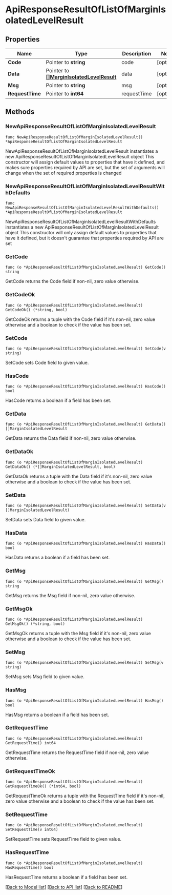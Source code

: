 # ApiResponseResultOfListOfMarginIsolatedLevelResult

## Properties

Name | Type | Description | Notes
------------ | ------------- | ------------- | -------------
**Code** | Pointer to **string** | code | [optional] 
**Data** | Pointer to [**[]MarginIsolatedLevelResult**](MarginIsolatedLevelResult.md) | data | [optional] 
**Msg** | Pointer to **string** | msg | [optional] 
**RequestTime** | Pointer to **int64** | requestTime | [optional] 

## Methods

### NewApiResponseResultOfListOfMarginIsolatedLevelResult

`func NewApiResponseResultOfListOfMarginIsolatedLevelResult() *ApiResponseResultOfListOfMarginIsolatedLevelResult`

NewApiResponseResultOfListOfMarginIsolatedLevelResult instantiates a new ApiResponseResultOfListOfMarginIsolatedLevelResult object
This constructor will assign default values to properties that have it defined,
and makes sure properties required by API are set, but the set of arguments
will change when the set of required properties is changed

### NewApiResponseResultOfListOfMarginIsolatedLevelResultWithDefaults

`func NewApiResponseResultOfListOfMarginIsolatedLevelResultWithDefaults() *ApiResponseResultOfListOfMarginIsolatedLevelResult`

NewApiResponseResultOfListOfMarginIsolatedLevelResultWithDefaults instantiates a new ApiResponseResultOfListOfMarginIsolatedLevelResult object
This constructor will only assign default values to properties that have it defined,
but it doesn't guarantee that properties required by API are set

### GetCode

`func (o *ApiResponseResultOfListOfMarginIsolatedLevelResult) GetCode() string`

GetCode returns the Code field if non-nil, zero value otherwise.

### GetCodeOk

`func (o *ApiResponseResultOfListOfMarginIsolatedLevelResult) GetCodeOk() (*string, bool)`

GetCodeOk returns a tuple with the Code field if it's non-nil, zero value otherwise
and a boolean to check if the value has been set.

### SetCode

`func (o *ApiResponseResultOfListOfMarginIsolatedLevelResult) SetCode(v string)`

SetCode sets Code field to given value.

### HasCode

`func (o *ApiResponseResultOfListOfMarginIsolatedLevelResult) HasCode() bool`

HasCode returns a boolean if a field has been set.

### GetData

`func (o *ApiResponseResultOfListOfMarginIsolatedLevelResult) GetData() []MarginIsolatedLevelResult`

GetData returns the Data field if non-nil, zero value otherwise.

### GetDataOk

`func (o *ApiResponseResultOfListOfMarginIsolatedLevelResult) GetDataOk() (*[]MarginIsolatedLevelResult, bool)`

GetDataOk returns a tuple with the Data field if it's non-nil, zero value otherwise
and a boolean to check if the value has been set.

### SetData

`func (o *ApiResponseResultOfListOfMarginIsolatedLevelResult) SetData(v []MarginIsolatedLevelResult)`

SetData sets Data field to given value.

### HasData

`func (o *ApiResponseResultOfListOfMarginIsolatedLevelResult) HasData() bool`

HasData returns a boolean if a field has been set.

### GetMsg

`func (o *ApiResponseResultOfListOfMarginIsolatedLevelResult) GetMsg() string`

GetMsg returns the Msg field if non-nil, zero value otherwise.

### GetMsgOk

`func (o *ApiResponseResultOfListOfMarginIsolatedLevelResult) GetMsgOk() (*string, bool)`

GetMsgOk returns a tuple with the Msg field if it's non-nil, zero value otherwise
and a boolean to check if the value has been set.

### SetMsg

`func (o *ApiResponseResultOfListOfMarginIsolatedLevelResult) SetMsg(v string)`

SetMsg sets Msg field to given value.

### HasMsg

`func (o *ApiResponseResultOfListOfMarginIsolatedLevelResult) HasMsg() bool`

HasMsg returns a boolean if a field has been set.

### GetRequestTime

`func (o *ApiResponseResultOfListOfMarginIsolatedLevelResult) GetRequestTime() int64`

GetRequestTime returns the RequestTime field if non-nil, zero value otherwise.

### GetRequestTimeOk

`func (o *ApiResponseResultOfListOfMarginIsolatedLevelResult) GetRequestTimeOk() (*int64, bool)`

GetRequestTimeOk returns a tuple with the RequestTime field if it's non-nil, zero value otherwise
and a boolean to check if the value has been set.

### SetRequestTime

`func (o *ApiResponseResultOfListOfMarginIsolatedLevelResult) SetRequestTime(v int64)`

SetRequestTime sets RequestTime field to given value.

### HasRequestTime

`func (o *ApiResponseResultOfListOfMarginIsolatedLevelResult) HasRequestTime() bool`

HasRequestTime returns a boolean if a field has been set.


[[Back to Model list]](../README.md#documentation-for-models) [[Back to API list]](../README.md#documentation-for-api-endpoints) [[Back to README]](../README.md)



